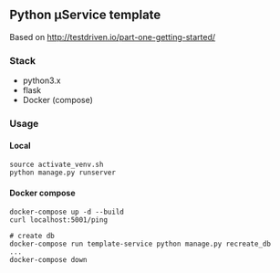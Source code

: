 ## Python µService template
Based on http://testdriven.io/part-one-getting-started/
### Stack
* python3.x
* flask
* Docker (compose)


### Usage
#### Local
```
source activate_venv.sh
python manage.py runserver
```

#### Docker compose
```
docker-compose up -d --build
curl localhost:5001/ping

# create db
docker-compose run template-service python manage.py recreate_db
...
docker-compose down
```
